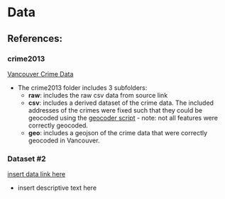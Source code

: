 # Data
## References:
### crime2013
[Vancouver Crime Data](http://data.vancouver.ca/datacatalogue/crime-data.htm)
 
 + The crime2013 folder includes 3 subfolders:
 	+ **raw**: includes the raw csv data from source link
 	+ **csv**: includes a derived dataset of the crime data. The included addresses of the crimes were fixed such that they could be geocoded using the [geocoder script](../scripts/geocoder/geocoder.py) - note: not all features were correctly geocoded.
 	+ **geo**: includes a geojson of the crime data that were correctly geocoded in Vancouver.
 	
 	
 	


### Dataset #2
[insert data link here]()
 
 + insert descriptive text here